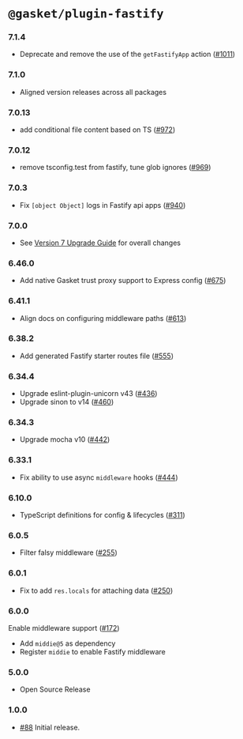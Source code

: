 # `@gasket/plugin-fastify`

### 7.1.4

- Deprecate and remove the use of the `getFastifyApp` action ([#1011])

### 7.1.0

- Aligned version releases across all packages

### 7.0.13

- add conditional file content based on TS ([#972])

### 7.0.12

- remove tsconfig.test from fastify, tune glob ignores ([#969])

### 7.0.3

- Fix `[object Object]` logs in Fastify api apps ([#940])

### 7.0.0

- See [Version 7 Upgrade Guide] for overall changes

### 6.46.0

- Add native Gasket trust proxy support to Express config ([#675])

### 6.41.1

- Align docs on configuring middleware paths ([#613])

### 6.38.2

- Add generated Fastify starter routes file ([#555])

### 6.34.4

- Upgrade eslint-plugin-unicorn v43 ([#436])
- Upgrade sinon to v14 ([#460])

### 6.34.3

- Upgrade mocha v10 ([#442])

### 6.33.1

- Fix ability to use async `middleware` hooks ([#444])

### 6.10.0

- TypeScript definitions for config & lifecycles ([#311])

### 6.0.5

- Filter falsy middleware ([#255])

### 6.0.1

- Fix to add `res.locals` for attaching data ([#250])

### 6.0.0

Enable middleware support ([#172])
- Add `middie@5` as dependency
- Register `middie` to enable Fastify middleware

### 5.0.0

- Open Source Release

### 1.0.0

- [#88] Initial release.


[Version 7 Upgrade Guide]: /docs/upgrade-to-7.md
[#88]: https://github.com/godaddy/gasket/pull/88
[#172]: https://github.com/godaddy/gasket/pull/172
[#250]: https://github.com/godaddy/gasket/pull/250
[#255]: https://github.com/godaddy/gasket/pull/255
[#311]: https://github.com/godaddy/gasket/pull/311
[#436]: https://github.com/godaddy/gasket/pull/436
[#444]: https://github.com/godaddy/gasket/pull/444
[#442]: https://github.com/godaddy/gasket/pull/442
[#460]: https://github.com/godaddy/gasket/pull/460
[#555]: https://github.com/godaddy/gasket/pull/555
[#613]: https://github.com/godaddy/gasket/pull/613
[#675]: https://github.com/godaddy/gasket/pull/675
[#940]: https://github.com/godaddy/gasket/pull/940
[#969]: https://github.com/godaddy/gasket/pull/969
[#972]: https://github.com/godaddy/gasket/pull/972
[#1011]: https://github.com/godaddy/gasket/pull/1011
